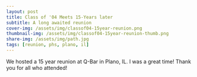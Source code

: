 ```yaml
---
layout: post
title: Class of '04 Meets 15-Years later
subtitle: A long awaited reunion
cover-img: /assets/img/classof04-15year-reunion.png
thumbnail-img: /assets/img/classof04-15year-reunion-thumb.png
share-img: /assets/img/path.jpg
tags: [reunion, phs, plano, il]
---
```


We hosted a 15 year reunion at Q-Bar in Plano, IL. I was a great time! Thank you for all who attended! 
